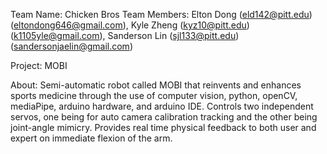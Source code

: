 Team Name: Chicken Bros
Team Members: Elton Dong (eld142@pitt.edu) (eltondong646@gmail.com), Kyle Zheng (kyz10@pitt.edu) (k1105yle@gmail.com), Sanderson Lin (sjl133@pitt.edu) (sandersonjaelin@gmail.com)

Project: MOBI 

About: Semi-automatic robot called MOBI that reinvents and enhances sports medicine through the use of computer vision, python, openCV, mediaPipe, arduino hardware, and arduino IDE. Controls two independent servos, one being for auto camera calibration tracking and the other being joint-angle mimicry. Provides real time physical feedback to both user and expert on immediate flexion of the arm.
